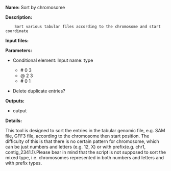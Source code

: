 **Name:** Sort by chromosome

**Description:**

		Sort various tabular files according to the chromosome and start coordinate
	

**Input files:**

**Parameters:**
* Conditional element: Input name: type
  * \# 0 3
  * \@ 2 3
  * \# 0 1

* Delete duplicate entries?

**Outputs:**
* output

**Details:**

This tool is designed to sort the entries in the tabular genomic file, e.g. SAM file, GFF3 file, according to the chromosome then start position. The difficulty of this is that there is no certain pattern for chromosome, which can be just numbers and letters (e.g. 12, X) or with prefix(e.g. chr1, contig_2341.1).Please bear in mind that the script is not supposed to sort the mixed type, i.e. chromosomes represented in both numbers and letters and with prefix types.
	
